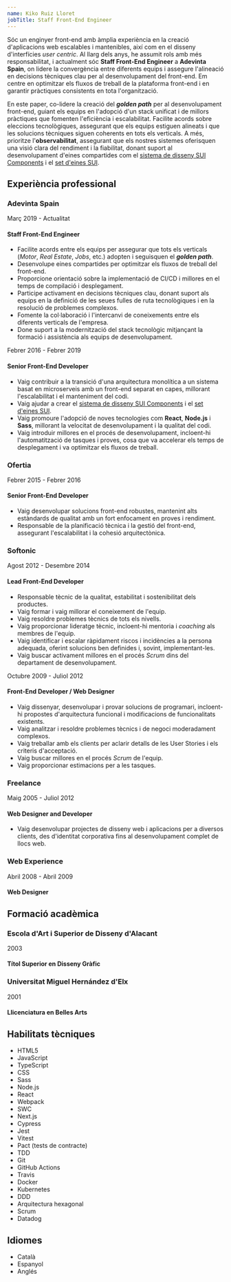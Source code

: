 ```yaml
---
name: Kiko Ruiz Lloret
jobTitle: Staff Front-End Engineer
---
```


Sóc un enginyer front-end amb àmplia experiència en la creació d'aplicacions web escalables i mantenibles, així com en el disseny d'interfícies _user centric_. Al llarg dels anys, he assumit rols amb més responsabilitat, i actualment sóc **Staff Front-End Engineer** a **Adevinta Spain**, on lidere la convergència entre diferents equips i assegure l'alineació en decisions tècniques clau per al desenvolupament del front-end. Em centre en optimitzar els fluxos de treball de la plataforma front-end i en garantir pràctiques consistents en tota l'organització.

En este paper, co-lidere la creació del **_golden path_** per al desenvolupament front-end, guiant els equips en l'adopció d'un stack unificat i de millors pràctiques que fomenten l'eficiència i escalabilitat. Facilite acords sobre eleccions tecnològiques, assegurant que els equips estiguen alineats i que les solucions tècniques siguen coherents en tots els verticals. A més, prioritze l'**observabilitat**, assegurant que els nostres sistemes oferisquen una visió clara del rendiment i la fiabilitat, donant suport al desenvolupament d'eines compartides com el [sistema de disseny SUI Components](https://github.com/SUI-Components/sui-components) i el [set d'eines SUI](https://github.com/SUI-Components/sui).

## Experiència professional

### Adevinta Spain

Març 2019 - Actualitat

#### Staff Front-End Engineer

- Facilite acords entre els equips per assegurar que tots els verticals (_Motor_, _Real Estate_, _Jobs_, etc.) adopten i seguisquen el **_golden path_**.
- Desenvolupe eines compartides per optimitzar els fluxos de treball del front-end.
- Proporcione orientació sobre la implementació de CI/CD i millores en el temps de compilació i desplegament.
- Participe activament en decisions tècniques clau, donant suport als equips en la definició de les seues fulles de ruta tecnològiques i en la resolució de problemes complexos.
- Fomente la col·laboració i l'intercanvi de coneixements entre els diferents verticals de l'empresa.
- Done suport a la modernització del stack tecnològic mitjançant la formació i assistència als equips de desenvolupament.

Febrer 2016 - Febrer 2019

#### Senior Front-End Developer

- Vaig contribuir a la transició d'una arquitectura monolítica a un sistema basat en microserveis amb un front-end separat en capes, millorant l'escalabilitat i el manteniment del codi.
- Vaig ajudar a crear el [sistema de disseny SUI Components](https://github.com/SUI-Components/sui-components) i el [set d'eines SUI](https://github.com/SUI-Components/sui).
- Vaig promoure l'adopció de noves tecnologies com **React**, **Node.js** i **Sass**, millorant la velocitat de desenvolupament i la qualitat del codi.
- Vaig introduir millores en el procés de desenvolupament, incloent-hi l'automatització de tasques i proves, cosa que va accelerar els temps de desplegament i va optimitzar els fluxos de treball.

### Ofertia

Febrer 2015 - Febrer 2016

#### Senior Front-End Developer

- Vaig desenvolupar solucions front-end robustes, mantenint alts estàndards de qualitat amb un fort enfocament en proves i rendiment.
- Responsable de la planificació tècnica i la gestió del front-end, assegurant l'escalabilitat i la cohesió arquitectònica.

### Softonic

Agost 2012 - Desembre 2014

#### Lead Front-End Developer

- Responsable tècnic de la qualitat, estabilitat i sostenibilitat dels productes.
- Vaig formar i vaig millorar el coneixement de l'equip.
- Vaig resoldre problemes tècnics de tots els nivells.
- Vaig proporcionar lideratge tècnic, incloent-hi mentoria i _coaching_ als membres de l'equip.
- Vaig identificar i escalar ràpidament riscos i incidències a la persona adequada, oferint solucions ben definides i, sovint, implementant-les.
- Vaig buscar activament millores en el procés _Scrum_ dins del departament de desenvolupament.

Octubre 2009 - Juliol 2012

#### Front-End Developer / Web Designer

- Vaig dissenyar, desenvolupar i provar solucions de programari, incloent-hi propostes d'arquitectura funcional i modificacions de funcionalitats existents.
- Vaig analitzar i resoldre problemes tècnics i de negoci moderadament complexos.
- Vaig treballar amb els clients per aclarir detalls de les User Stories i els criteris d'acceptació.
- Vaig buscar millores en el procés _Scrum_ de l'equip.
- Vaig proporcionar estimacions per a les tasques.

### Freelance

Maig 2005 - Juliol 2012

#### Web Designer and Developer

- Vaig desenvolupar projectes de disseny web i aplicacions per a diversos clients, des d'identitat corporativa fins al desenvolupament complet de llocs web.

### Web Experience

Abril 2008 - Abril 2009

#### Web Designer

## Formació acadèmica

### Escola d'Art i Superior de Disseny d'Alacant

2003

#### Títol Superior en Disseny Gràfic

### Universitat Miguel Hernández d'Elx

2001

#### Llicenciatura en Belles Arts

## Habilitats tècniques

- HTML5
- JavaScript
- TypeScript
- CSS
- Sass
- Node.js
- React
- Webpack
- SWC
- Next.js
- Cypress
- Jest
- Vitest
- Pact (tests de contracte)
- TDD
- Git
- GitHub Actions
- Travis
- Docker
- Kubernetes
- DDD
- Arquitectura hexagonal
- Scrum
- Datadog

## Idiomes

- Català
- Espanyol
- Anglés

